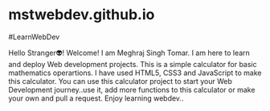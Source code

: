 # mstwebdev.github.io
#LearnWebDev

Hello Stranger👽! Welcome! I am Meghraj Singh Tomar.
I am here to learn and deploy Web development projects.
This is a simple calculator for basic mathematics operartions.
I have used HTML5, CSS3 and JavaScript to make this calculator. 
You can use this calculator project to start your Web Development journey..use it, add more functions to this calculator or make your own and pull a request.
Enjoy learning webdev..

